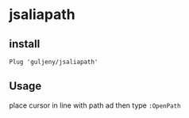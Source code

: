 # jsaliapath

## install

`Plug 'guljeny/jsaliapath'`

## Usage

place cursor in line with path ad then type
`:OpenPath`
